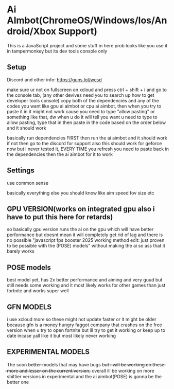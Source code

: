 # Ai AImbot(ChromeOS/Windows/Ios/Android/Xbox Support)

This is a JavaScript project and some stuff in here prob looks like you use it in tampermonkey but its dev tools console only
## Setup
Discord and other info: https://guns.lol/wesd

make sure ur not on fullscreen on xcloud and press ctrl + shift + i and go to the console tab,           (any other devives need you to search up how to get developer tools console)
copy both of the dependencies and any of the codes you want like gpu ai aimbot or cpu ai aimbot, then when you try to paste it in it might not work cause you need to type "allow pasting" or something like that, dw when u do it will tell you want u need to type to allow pasting, type that in then paste in the code based on the order below and it should work

basically run dependencies FIRST then run the ai aimbot and it should work if not then go to the discord for support
also this should work for geforce now but i never tested it, EVERY TIME you refresh you need to paste back in the dependencies then the ai aimbot for it to work


## Settings

use common sense

basically everything else you should know like aim speed fov size etc

## GPU VERSION(works on integrated gpu also i have to put this here for retards)

so basically gpu version runs the ai on the gpu which will have better performance but doesnt mean it will completely get rid of lag and there is no possible "javascript fps booster 2025 working method edit: just proven to be possible with the (POSE) models" without making the ai so ass that it barely works


## POSE models

best model yet, has 2x better performance and aiming and very guud but still needs some working and it most likely works for other games than just fortnite and works super well


## GFN MODELS

i use xcloud more so these might not update faster or it might be older because gfn is a money hungry faggot company that crashes on the free version when u try to open fortnite but ill try to get it working or keep up to date incase yall like it but most likely never working

## EXPERIMENTAL MODELS

The soon b̶e̶t̶t̶e̶r̶ models that may have bugs b̶u̶t̶ ̶i̶ ̶w̶i̶l̶l̶ ̶b̶e̶ ̶w̶o̶r̶k̶i̶n̶g̶ ̶o̶n̶ ̶t̶h̶e̶s̶e̶ ̶m̶o̶r̶e̶ ̶a̶n̶d̶ ̶l̶e̶s̶s̶e̶r̶ ̶o̶n̶ ̶t̶h̶e̶ ̶c̶u̶r̶r̶e̶n̶t̶ ̶v̶e̶r̶s̶i̶o̶n̶, overall ill be working on more shittier versions in experimental and the ai aimbot(POSE) is gonna be the better one
